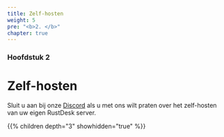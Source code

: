 ```yaml
---
title: Zelf-hosten 
weight: 5
pre: "<b>2. </b>"
chapter: true
---
```


### Hoofdstuk 2

# Zelf-hosten

Sluit u aan bij onze [Discord](https://discord.com/invite/nDceKgxnkV) als u met ons wilt praten over het zelf-hosten van uw eigen RustDesk server.

{{% children depth="3" showhidden="true" %}}
